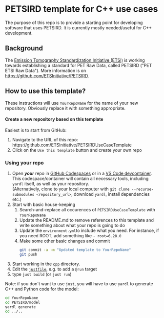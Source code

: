 # PETSIRD template for C++ use cases

The purpose of this repo is to provide a starting point for developing software that uses PETSIRD.
It is currently mostly needed/useful for C++ development.

## Background
The [Emission Tomography Standardization Initiative (ETSI)](https://etsinitiative.org/)
is working towards establishing a standard for PET Raw Data, called PETSIRD ("PET ETSI Raw Data").
More information is on https://github.com/ETSInitiative/PETSIRD.

## How to use this template?

These instructions will use `YourRepoName` for the name of your new repository. Obviously replace it with something appropriate.

#### Create a new repository based on this template

Easiest is to start from GitHub:
1. Navigate to the URL of this repo: https://github.com/ETSInitiative/PETSIRDUseCaseTemplate
2. Click on the `Use this template` button and create your own repo

### Using your repo

1. Open ***your*** repo in [GitHub Codespaces](https://code.visualstudio.com/docs/remote/codespaces) or
in a [VS Code devcontainer](https://code.visualstudio.com/docs/devcontainers/containers).
This codespace/container will contain all necessary tools, including `yardl` itself, as well as your repository.<br>
(Alternatively, clone to your local computer with `git clone --recurse-submodules <repository_url>`, download `yardl`, install dependencies etc.)
2. Start with basic house-keeping
   1. Search-and-replace all occurences of `PETSIRDUseCaseTemplate` with `YourRepoName`
   2. Update the README.md to remove references to this template and write something about what your repo is going to do
   3. Update the `environment.yml`to include what you need. For instance, if you need ROOT, add something like `- root=6.28.0`
   4. Make some other basic changes and commit
      ```sh
      git commit -a -m "Updated template to YourRepoName"
      git push
      ```
3. Start working in the [`cpp`](cpp/README.md) directory.
4. Edit the [`justfile`](justfile), e.g. to add a `@run` target
5. type `just build` (or `just run`)

Note: if you don't want to use `just`, you will have to use `yardl` to generate C++ and Python
code for the model:
```sh
cd YourRepoName
cd PETSIRD/model
yardl generate
cd ../..
```


